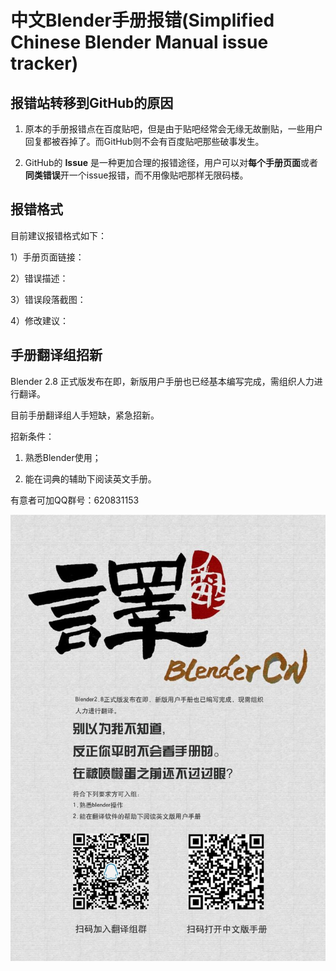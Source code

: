 # 中文Blender手册报错(Simplified Chinese Blender Manual issue tracker)
## 报错站转移到GitHub的原因
1. 原本的手册报错点在百度贴吧，但是由于贴吧经常会无缘无故删贴，一些用户回复都被吞掉了。而GitHub则不会有百度贴吧那些破事发生。

2. GitHub的 **Issue** 是一种更加合理的报错途径，用户可以对**每个手册页面**或者**同类错误**开一个issue报错，而不用像贴吧那样无限码楼。


## 报错格式
目前建议报错格式如下：

1）手册页面链接：

2）错误描述：

3）错误段落截图：

4）修改建议：

## 手册翻译组招新

Blender 2.8 正式版发布在即，新版用户手册也已经基本编写完成，需组织人力进行翻译。

目前手册翻译组人手短缺，紧急招新。

招新条件：

1. 熟悉Blender使用；

2. 能在词典的辅助下阅读英文手册。

有意者可加QQ群号：620831153

![](./volunteer_recruit.jpg)
